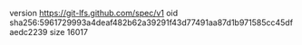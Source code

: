 version https://git-lfs.github.com/spec/v1
oid sha256:5961729993a4deaf482b62a39291f43d77491aa87d1b971585cc45dfaedc2239
size 16017
